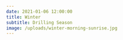 ```yaml
---
date: 2021-01-06 12:00:00
title: Winter
subtitle: Drilling Season
image: /uploads/winter-morning-sunrise.jpg
---
```



